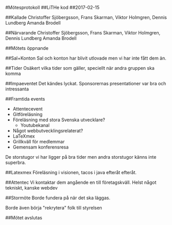 #Mötesprotokoll
##LiTHe kod
##2017-02-15

##Kallade
Christoffer Sjöbergsson, Frans Skarman, Viktor Holmgren, Dennis Lundberg Amanda Brodell

##Närvarande
Christoffer Sjöbergsson, Frans Skarman, Viktor Holmgren, Dennis Lundberg Amanda Brodell

##Mötets öppnande

##Sal+Konton
Sal och konton har blivit utlovade men vi har inte fått dem än.

##Tider
Osäkert vilka tider som gäller, speciellt när andra gruppen ska komma


##Impaeventet
Det kändes lyckat. Sponsorernas presentationer var bra och intressanta 


##Framtida events
* Attentecevent
* Gitföreläsning
* Föreläsning med stora Svenska utvecklare?
    * Youtubekanal
* Något webbutvecklingsrelaterat?
* LaTeXmex
* Grillkväll för medlemmar
* Gemensam konferensresa

De storstugor vi har ligger på bra tider men andra storstugor känns inte superbra.

##Latexmex
Föreläsning i visionen, tacos i java efteråt efteråt.

##Attentec
Vi kontaktar dem angående en till företagskväll. Helst något tekniskt, kanske
webdev


##Stormöte
Borde fundera på när det ska läggas.

Borde även börja "rekrytera" folk till styrelsen

##Mötet avslutas

